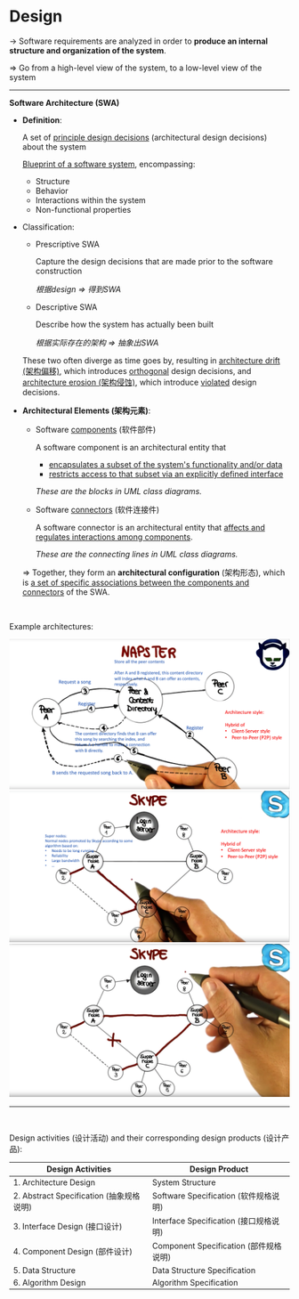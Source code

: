 # Design

-> Software requirements are analyzed in order to **produce an internal structure and organization of the system**.

=> Go from a high-level view of the system, to a low-level view of the system

****

**Software Architecture (SWA)**

- **Definition**:

  A set of <u>principle design decisions</u> (architectural design decisions) about the system

  <u>Blueprint of a software system</u>, encompassing:

  - Structure
  - Behavior
  - Interactions within the system
  - Non-functional properties

- Classification:

  - Prescriptive SWA

    Capture the design decisions that are made prior to the software construction

    *根据design => 得到SWA*

  - Descriptive SWA

    Describe how the system has actually been built

    *根据实际存在的架构 => 抽象出SWA*

  These two often diverge as time goes by, resulting in <u>architecture drift (架构偏移)</u>, which introduces <u>orthogonal</u> design decisions, and <u>architecture erosion (架构侵蚀)</u>, which introduce <u>violated</u> design decisions.

- **Architectural Elements (架构元素)**:

  - Software <u>components</u> (软件部件)

    A software component is an architectural entity that

    - <u>encapsulates a subset of the system's functionality and/or data</u>
    - <u>restricts access to that subset via an explicitly defined interface</u>

    *These are the blocks in UML class diagrams.*

  - Software <u>connectors</u> (软件连接件)

    A software connector is an architectural entity that <u>affects and regulates interactions among components</u>.

    *These are the connecting lines in UML class diagrams.*

  => Together, they form an **architectural configuration** (架构形态), which is <u>a set of specific associations between the components and connectors</u> of the SWA.

<br>

Example architectures:

<img src="https://github.com/Ziang-Lu/Software-Development-and-Design/blob/master/1-Software%20Phases/Napster_architecture.png?raw=true">

<img src="https://github.com/Ziang-Lu/Software-Development-and-Design/blob/master/1-Software%20Phases/Skype_architecture.png?raw=true">

<img src="https://github.com/Ziang-Lu/Software-Development-and-Design/blob/master/1-Software%20Phases/Skype_architecture_abnormal.png?raw=true">

****

<br>

Design activities (设计活动) and their corresponding design products (设计产品):

| Design Activities                        | Design Product                         |
| ---------------------------------------- | -------------------------------------- |
| 1. Architecture Design                   | System Structure                       |
| 2. Abstract Specification (抽象规格说明) | Software Specification (软件规格说明)  |
| 3. Interface Design (接口设计)           | Interface Specification (接口规格说明) |
| 4. Component Design (部件设计)           | Component Specification (部件规格说明) |
| 5. Data Structure                        | Data Structure Specification           |
| 6. Algorithm Design                      | Algorithm Specification                |


